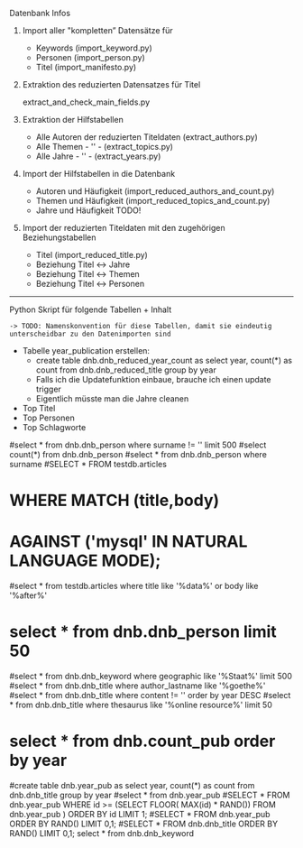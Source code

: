 Datenbank Infos

1. Import aller "kompletten” Datensätze für

    - Keywords (import_keyword.py)
    - Personen (import_person.py)
    - Titel (import_manifesto.py)

2. Extraktion des reduzierten Datensatzes für Titel

    extract_and_check_main_fields.py    

3. Extraktion der Hilfstabellen
    
    - Alle Autoren der reduzierten Titeldaten (extract_authors.py)
    - Alle Themen - '' - (extract_topics.py)
    - Alle Jahre - '' - (extract_years.py)

4. Import der Hilfstabellen in die Datenbank

    - Autoren und Häufigkeit (import_reduced_authors_and_count.py)
    - Themen und Häufigkeit (import_reduced_topics_and_count.py)
    - Jahre und Häufigkeit TODO!

5. Import der reduzierten Titeldaten mit den zugehörigen Beziehungstabellen

    - Titel (import_reduced_title.py)
    - Beziehung Titel <-> Jahre
    - Beziehung Titel <-> Themen
    - Beziehung Titel <-> Personen




------

Python Skript für folgende Tabellen + Inhalt

    -> TODO: Namenskonvention für diese Tabellen, damit sie eindeutig unterscheidbar zu den Datenimporten sind

* Tabelle year_publication erstellen:
    - create table dnb.dnb_reduced_year_count as select year, count(*) as count from dnb.dnb_reduced_title group by year 
    - Falls ich die Updatefunktion einbaue, brauche ich einen update trigger
    - Eigentlich müsste man die Jahre cleanen
* Top <Zahl> Titel
* Top <Zahl> Personen
* Top <Zahl> Schlagworte

#select * from dnb.dnb_person where surname != '' limit 500
#select count(*) from dnb.dnb_person
#select * from dnb.dnb_person where surname
#SELECT * FROM testdb.articles
 #       WHERE MATCH (title,body)
 #       AGAINST ('mysql' IN NATURAL LANGUAGE MODE);
 #select * from testdb.articles where title like '%data%' or body like '%after%'
# select * from dnb.dnb_person  limit 50
#select * from dnb.dnb_keyword where geographic like '%Staat%' limit 500 
#select * from dnb.dnb_title where author_lastname like '%goethe%'
#select * from dnb.dnb_title where content != '' order by year DESC
#select * from dnb.dnb_title where thesaurus like '%online resource%' limit 50
# select * from dnb.count_pub order by year
#create table dnb.year_pub as select year, count(*) as count from dnb.dnb_title group by year 
#select * from dnb.year_pub
#SELECT * FROM dnb.year_pub WHERE id >= (SELECT FLOOR( MAX(id) * RAND()) FROM dnb.year_pub ) ORDER BY id LIMIT 1;
#SELECT * FROM dnb.year_pub ORDER BY RAND() LIMIT 0,1;
#SELECT * FROM dnb.dnb_title ORDER BY RAND() LIMIT 0,1;
select * from dnb.dnb_keyword
